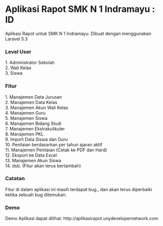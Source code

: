 # Aplikasi Rapot SMK N 1 Indramayu : ID

Aplikasi Rapot untuk SMK N 1 Indramayu. Dibuat dengan menggunakan Laravel 5.3

<h3>Level User</h3>
1. Administrator Sekolah<br/>
2. Wali Kelas<br/>
3. Siswa<br/>

<h3>Fitur</h3>
1. Manajemen Data Jurusan<br/>
2. Manajemen Data Kelas<br/>
3. Manajemen Akun Wali Kelas<br/>
4. Manajemen Guru<br/>
5. Manajemen Siswa<br/>
6. Manajemen Bidang Studi<br/>
7. Manajemen Ekstrakulikuler<br/>
8. Manajemen PKL<br/>
9. Import Data Siswa dan Guru<br/>
10. Penilaian berdasarkan per tahun ajaran aktif<br/>
11. Manajemen Penilaian (Cetak ke PDF dan Hard)<br/>
12. Eksport ke Data Excel<br/>
13. Manajemen Akun Siswa<br/>
14. dsb. (Fitur akan terus bertambah)<br/>

<h3>Catatan</h3>
Fitur di dalam aplikasi ini masih terdapat bug., dan akan terus diperbaiki ketika sebuah bug ditemukan.

<h3>Demo</h3>
Demo Aplikasi dapat dilihat: http://aplikasirapot.unydevelopernetwork.com


